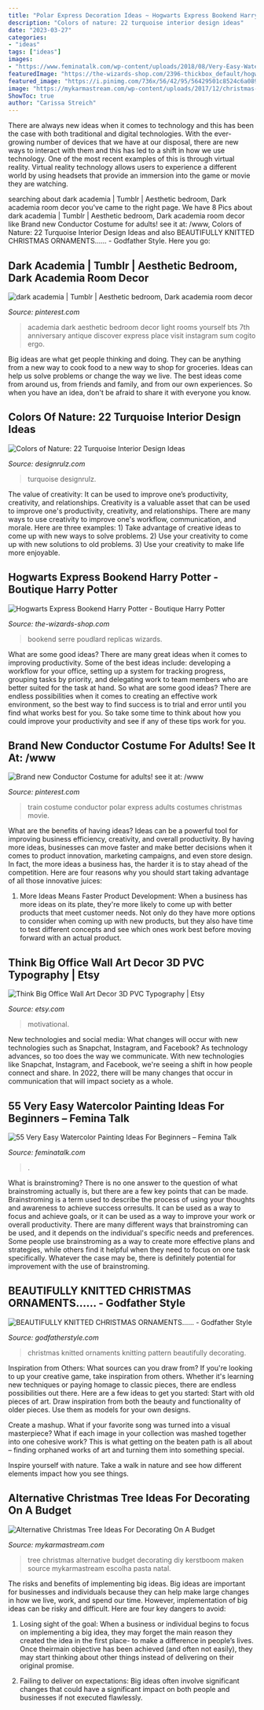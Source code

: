 ```yaml
---
title: "Polar Express Decoration Ideas ~ Hogwarts Express Bookend Harry Potter"
description: "Colors of nature: 22 turquoise interior design ideas"
date: "2023-03-27"
categories:
- "ideas"
tags: ["ideas"]
images:
- "https://www.feminatalk.com/wp-content/uploads/2018/08/Very-Easy-Watercolor-Painting-Ideas-for-beginners00012.jpg"
featuredImage: "https://the-wizards-shop.com/2396-thickbox_default/hogwarts-express-bookend-harry-potter.jpg"
featured_image: "https://i.pinimg.com/736x/56/42/95/56429501c8524c6a089bdb7950c47333--train-costume-costumes-for-adults.jpg"
image: "https://mykarmastream.com/wp-content/uploads/2017/12/christmas-tree-alternative-2-.jpg"
ShowToc: true
author: "Carissa Streich"
---
```



There are always new ideas when it comes to technology and this has been the case with both traditional and digital technologies. With the ever-growing number of devices that we have at our disposal, there are new ways to interact with them and this has led to a shift in how we use technology. One of the most recent examples of this is through virtual reality. Virtual reality technology allows users to experience a different world by using headsets that provide an immersion into the game or movie they are watching.

	

		
searching about dark academia | Tumblr | Aesthetic bedroom, Dark academia room decor you've came to the right page. We have 8 Pics about dark academia | Tumblr | Aesthetic bedroom, Dark academia room decor like Brand new Conductor Costume for adults! see it at: /www, Colors of Nature: 22 Turquoise Interior Design Ideas and also BEAUTIFULLY KNITTED CHRISTMAS ORNAMENTS...... - Godfather Style. Here you go:
		
    
## Dark Academia | Tumblr | Aesthetic Bedroom, Dark Academia Room Decor

<img loading=lazy src="https://i.pinimg.com/736x/d2/79/de/d279de3e2cdc123a445a5bec543c63c0.jpg" onerror="this.onerror=null;this.src='https://tse2.mm.bing.net/th?id=OIP.t88Rp2IblgPkhy8662b0IAHaHa&amp;pid=15.1';" alt="dark academia | Tumblr | Aesthetic bedroom, Dark academia room decor">

_Source: pinterest.com_

>academia dark aesthetic bedroom decor light rooms yourself bts 7th anniversary antique discover express place visit instagram sum cogito ergo. 

	

Big ideas are what get people thinking and doing. They can be anything from a new way to cook food to a new way to shop for groceries. Ideas can help us solve problems or change the way we live. The best ideas come from around us, from friends and family, and from our own experiences. So when you have an idea, don't be afraid to share it with everyone you know.

    
## Colors Of Nature: 22 Turquoise Interior Design Ideas

<img loading=lazy src="https://cdn.designrulz.com/wp-content/uploads/2015/10/Turquoise-designrulz-7.jpg" onerror="this.onerror=null;this.src='https://tse1.mm.bing.net/th?id=OIP.4rjFijBU_Z5UWf-HdGY_HQHaJ3&amp;pid=15.1';" alt="Colors of Nature: 22 Turquoise Interior Design Ideas">

_Source: designrulz.com_

>turquoise designrulz. 

	

The value of creativity: It can be used to improve one’s productivity, creativity, and relationships.
Creativity is a valuable asset that can be used to improve one's productivity, creativity, and relationships. There are many ways to use creativity to improve one's workflow, communication, and morale. Here are three examples: 1) Take advantage of creative ideas to come up with new ways to solve problems. 2) Use your creativity to come up with new solutions to old problems. 3) Use your creativity to make life more enjoyable.

    
## Hogwarts Express Bookend Harry Potter - Boutique Harry Potter

<img loading=lazy src="https://the-wizards-shop.com/2396-thickbox_default/hogwarts-express-bookend-harry-potter.jpg" onerror="this.onerror=null;this.src='https://tse4.mm.bing.net/th?id=OIP.Hfgo7t1sb_ZIFhptxtWVgAHaId&amp;pid=15.1';" alt="Hogwarts Express Bookend Harry Potter - Boutique Harry Potter">

_Source: the-wizards-shop.com_

>bookend serre poudlard replicas wizards. 

	

What are some good ideas?
There are many great ideas when it comes to improving productivity. Some of the best ideas include: developing a workflow for your office, setting up a system for tracking progress, grouping tasks by priority, and delegating work to team members who are better suited for the task at hand. So what are some good ideas? There are endless possibilities when it comes to creating an effective work environment, so the best way to find success is to trial and error until you find what works best for you. So take some time to think about how you could improve your productivity and see if any of these tips work for you.

    
## Brand New Conductor Costume For Adults! See It At: /www

<img loading=lazy src="https://i.pinimg.com/736x/56/42/95/56429501c8524c6a089bdb7950c47333--train-costume-costumes-for-adults.jpg" onerror="this.onerror=null;this.src='https://tse3.mm.bing.net/th?id=OIP.dtGNzyTdGD3BVq3dORrFUgHaNK&amp;pid=15.1';" alt="Brand new Conductor Costume for adults! see it at: /www">

_Source: pinterest.com_

>train costume conductor polar express adults costumes christmas movie. 

	

What are the benefits of having ideas?
Ideas can be a powerful tool for improving business efficiency, creativity, and overall productivity. By having more ideas, businesses can move faster and make better decisions when it comes to product innovation, marketing campaigns, and even store design. In fact, the more ideas a business has, the harder it is to stay ahead of the competition. Here are four reasons why you should start taking advantage of all those innovative juices:
1. More Ideas Means Faster Product Development: When a business has more ideas on its plate, they're more likely to come up with better products that meet customer needs. Not only do they have more options to consider when coming up with new products, but they also have time to test different concepts and see which ones work best before moving forward with an actual product.

    
## Think Big Office Wall Art Decor 3D PVC Typography | Etsy

<img loading=lazy src="https://i.etsystatic.com/9947821/r/il/5860c9/1372738772/il_794xN.1372738772_70re.jpg" onerror="this.onerror=null;this.src='https://tse3.mm.bing.net/th?id=OIP.1D19TALBUDsHUPhq0sA9BgHaGF&amp;pid=15.1';" alt="Think Big Office Wall Art Decor 3D PVC Typography | Etsy">

_Source: etsy.com_

>motivational. 

	

New technologies and social media: What changes will occur with new technologies such as Snapchat, Instagram, and Facebook?
As technology advances, so too does the way we communicate. With new technologies like Snapchat, Instagram, and Facebook, we're seeing a shift in how people connect and share. In 2022, there will be many changes that occur in communication that will impact society as a whole.

    
## 55 Very Easy Watercolor Painting Ideas For Beginners – Femina Talk

<img loading=lazy src="https://www.feminatalk.com/wp-content/uploads/2018/08/Very-Easy-Watercolor-Painting-Ideas-for-beginners00012.jpg" onerror="this.onerror=null;this.src='https://tse1.mm.bing.net/th?id=OIP.xVZTKcQQwhbMDw9A0d1K6gHaKe&amp;pid=15.1';" alt="55 Very Easy Watercolor Painting Ideas For Beginners – Femina Talk">

_Source: feminatalk.com_

>. 

	

What is brainstroming?
There is no one answer to the question of what brainstroming actually is, but there are a few key points that can be made. Brainstroming is a term used to describe the process of using your thoughts and awareness to achieve success orresults. It can be used as a way to focus and achieve goals, or it can be used as a way to improve your work or overall productivity. There are many different ways that brainstroming can be used, and it depends on the individual's specific needs and preferences. Some people use brainstroming as a way to create more effective plans and strategies, while others find it helpful when they need to focus on one task specifically. Whatever the case may be, there is definitely potential for improvement with the use of brainstroming.

    
## BEAUTIFULLY KNITTED CHRISTMAS ORNAMENTS...... - Godfather Style

<img loading=lazy src="http://godfatherstyle.com/wp-content/uploads/2015/10/christmasTreeDecoration.jpg" onerror="this.onerror=null;this.src='https://tse2.mm.bing.net/th?id=OIP.XWGmhZYzZ0XBG8m3f2IycwHaIo&amp;pid=15.1';" alt="BEAUTIFULLY KNITTED CHRISTMAS ORNAMENTS...... - Godfather Style">

_Source: godfatherstyle.com_

>christmas knitted ornaments knitting pattern beautifully decorating. 

	

Inspiration from Others: What sources can you draw from?
If you're looking to up your creative game, take inspiration from others. Whether it's learning new techniques or paying homage to classic pieces, there are endless possibilities out there. Here are a few ideas to get you started: 
Start with old pieces of art. Draw inspiration from both the beauty and functionality of older pieces. Use them as models for your own designs. 

Create a mashup. What if your favorite song was turned into a visual masterpiece? What if each image in your collection was mashed together into one cohesive work? This is what getting on the beaten path is all about – finding orphaned works of art and turning them into something special. 

Inspire yourself with nature. Take a walk in nature and see how different elements impact how you see things.

    
## Alternative Christmas Tree Ideas For Decorating On A Budget

<img loading=lazy src="https://mykarmastream.com/wp-content/uploads/2017/12/christmas-tree-alternative-2-.jpg" onerror="this.onerror=null;this.src='https://tse3.mm.bing.net/th?id=OIP.809nlaChsxanygdAml6Q_QHaLJ&amp;pid=15.1';" alt="Alternative Christmas Tree Ideas For Decorating On A Budget">

_Source: mykarmastream.com_

>tree christmas alternative budget decorating diy kerstboom maken source mykarmastream escolha pasta natal. 

	

The risks and benefits of implementing big ideas.
Big ideas are important for businesses and individuals because they can help make large changes in how we live, work, and spend our time. However, implementation of big ideas can be risky and difficult. Here are four key dangers to avoid:
1. Losing sight of the goal: When a business or individual begins to focus on implementing a big idea, they may forget the main reason they created the idea in the first place- to make a difference in people’s lives. Once theirmain objective has been achieved (and often not easily), they may start thinking about other things instead of delivering on their original promise.

2. Failing to deliver on expectations: Big ideas often involve significant changes that could have a significant impact on both people and businesses if not executed flawlessly.

